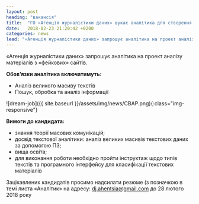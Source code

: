 ```yaml
---
layout: post
heading: "вакансія"
title:  "ГО «Агенція журналістики даних» шукає аналітика для створення класифікованого масиву текстів"
date:   2018-02-23 21:20:42 +0200
categories: news
lead: "«Агенція журналістики даних» запрошує аналітика на проект аналізу матеріалів з «фейкових» сайтів."
---
```



«Агенція журналістики даних» запрошує аналітика на проект аналізу матеріалів з «фейкових» сайтів.

**Обов’язки аналітика включатимуть:**

- Аналіз великого масиву текстів
- Пошук, обробка та аналіз інформації

![dream-job]({{ site.baseurl }}/assets/img/news/CBAP.png){:class="img-responsive"}

**Вимоги до кандидата:**

- знання теорії масових комунікацій;
- досвід текстової аналітики: аналіз великих масивів текстових даних за допомогою ПЗ;
- вища освіта;
- для виконання роботи необхідно пройти інструктаж щодо типів текстів та програмного інтерфейсу для класифікації текстових матеріалів

Зацікавлених кандидатів просимо надсилати резюме (з позначкою в темі листа «Аналітик» на адресу: dj.ahentsia@gmail.com до 28 лютого 2018 року


